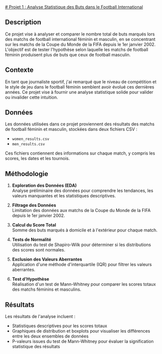 [# Projet 1 : Analyse Statistique des Buts dans le Football International](https://github.com/y-sm-s/Analyse-Statistique-des-Buts-dans-le-Football-International/blob/64864821c9931e4a58b488435ad38fb2dee39c0a/soccer-pitch.jpg)

## Description

Ce projet vise à analyser et comparer le nombre total de buts marqués lors des matchs de football international féminin et masculin, en se concentrant sur les matchs de la Coupe du Monde de la FIFA depuis le 1er janvier 2002. L'objectif est de tester l'hypothèse selon laquelle les matchs de football féminin produisent plus de buts que ceux de football masculin.

## Contexte

En tant que journaliste sportif, j'ai remarqué que le niveau de compétition et le style de jeu dans le football féminin semblent avoir évolué ces dernières années. Ce projet vise à fournir une analyse statistique solide pour valider ou invalider cette intuition.

## Données

Les données utilisées dans ce projet proviennent des résultats des matchs de football féminin et masculin, stockées dans deux fichiers CSV :
- `women_results.csv`
- `men_results.csv`

Ces fichiers contiennent des informations sur chaque match, y compris les scores, les dates et les tournois.

## Méthodologie

1. **Exploration des Données (EDA)**  
   Analyse préliminaire des données pour comprendre les tendances, les valeurs manquantes et les statistiques descriptives.

2. **Filtrage des Données**  
   Limitation des données aux matchs de la Coupe du Monde de la FIFA depuis le 1er janvier 2002.

3. **Calcul du Score Total**  
   Somme des buts marqués à domicile et à l'extérieur pour chaque match.

4. **Tests de Normalité**  
   Utilisation du test de Shapiro-Wilk pour déterminer si les distributions des scores sont normales.

5. **Exclusion des Valeurs Aberrantes**  
   Application d'une méthode d'interquartile (IQR) pour filtrer les valeurs aberrantes.

6. **Test d'Hypothèse**  
   Réalisation d'un test de Mann-Whitney pour comparer les scores totaux des matchs féminins et masculins.

## Résultats

Les résultats de l'analyse incluent :
- Statistiques descriptives pour les scores totaux  
- Graphiques de distribution et boxplots pour visualiser les différences entre les deux ensembles de données  
- P-valeurs issues du test de Mann-Whitney pour évaluer la signification statistique des résultats
